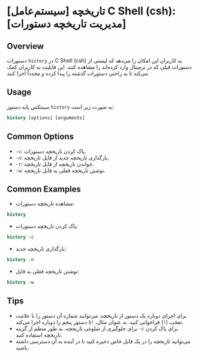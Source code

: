 # [سیستم‌عامل] تاریخچه C Shell (csh): [مدیریت تاریخچه دستورات]

## Overview
دستورات `history` در C Shell (csh) به کاربران این امکان را می‌دهد که لیستی از دستورات قبلی که در ترمینال وارد کرده‌اند را مشاهده کنند. این قابلیت به کاربران کمک می‌کند تا به راحتی دستورات گذشته را پیدا کرده و مجدداً اجرا کنند.

## Usage
سینتکس پایه دستور `history` به صورت زیر است:

```csh
history [options] [arguments]
```

## Common Options
- `-c`: پاک کردن تاریخچه دستورات.
- `-n`: بارگذاری تاریخچه جدید از فایل تاریخچه.
- `-r`: خواندن تاریخچه از فایل تاریخچه.
- `-w`: نوشتن تاریخچه فعلی به فایل تاریخچه.

## Common Examples
- مشاهده تاریخچه دستورات:

```csh
history
```

- پاک کردن تاریخچه دستورات:

```csh
history -c
```

- بارگذاری تاریخچه جدید:

```csh
history -n
```

- نوشتن تاریخچه فعلی به فایل:

```csh
history -w
```

## Tips
- برای اجرای دوباره یک دستور از تاریخچه، می‌توانید شماره آن دستور را با علامت تعجب (`!`) فراخوانی کنید. به عنوان مثال، `!5` دستور پنجم را دوباره اجرا می‌کند.
- برای جلوگیری از شلوغی تاریخچه، به طور منظم از گزینه `-c` برای پاک کردن تاریخچه استفاده کنید.
- می‌توانید تاریخچه را در یک فایل خاص ذخیره کنید تا در آینده به آن دسترسی داشته باشید.